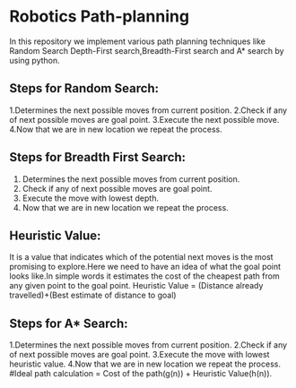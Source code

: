 # Robotics Path-planning
In this repository we implement various path planning techniques like Random Search Depth-First search,Breadth-First search and A* search by using python.

## Steps for Random Search:
1.Determines the next possible moves from current position.
2.Check if any of next possible moves are goal point.
3.Execute the next possible move.
4.Now that we are in new location we repeat the process.

## Steps for Breadth First Search:
1. Determines the next possible moves from current position.
2. Check if any of next possible moves are goal point.
3. Execute the move with lowest depth.
4. Now that we are in new location we repeat the process.

## Heuristic Value:
It is a value that indicates which of the potential next moves is the most promising to explore.Here we need to have an idea of what the goal point looks like.In simple words it estimates the cost of the cheapest path from any given point to the goal point.
Heuristic Value = (Distance already travelled)+(Best estimate of distance to goal)

## Steps for A* Search:
1.Determines the next possible moves from current position.
2.Check if any of next possible moves are goal point.
3.Execute the move with lowest heuristic value.
4.Now that we are in new location we repeat the process.
#Ideal path calculation = Cost of the path(g(n)) + Heuristic Value(h(n)).
